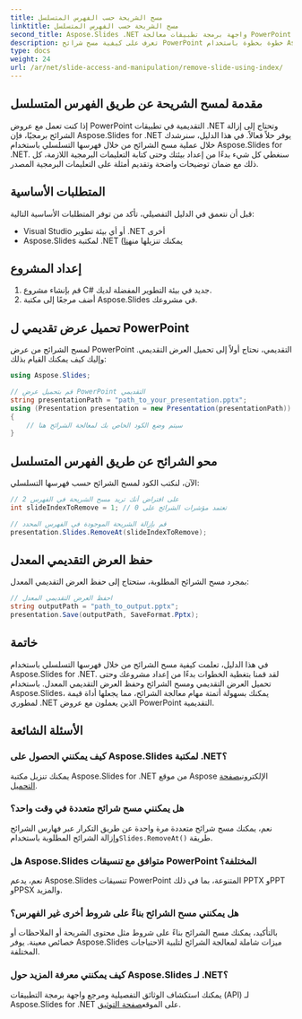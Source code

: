 ```yaml
---
title: مسح الشريحة حسب الفهرس المتسلسل
linktitle: مسح الشريحة حسب الفهرس المتسلسل
second_title: Aspose.Slides .NET واجهة برمجة تطبيقات معالجة PowerPoint
description: تعرف على كيفية مسح شرائح PowerPoint خطوة بخطوة باستخدام Aspose.Slides لـ .NET. يوفر دليلنا تعليمات واضحة وكود مصدر كامل لمساعدتك على إزالة الشرائح برمجيًا من خلال فهرسها التسلسلي.
type: docs
weight: 24
url: /ar/net/slide-access-and-manipulation/remove-slide-using-index/
---
```


## مقدمة لمسح الشريحة عن طريق الفهرس المتسلسل

إذا كنت تعمل مع عروض PowerPoint التقديمية في تطبيقات .NET وتحتاج إلى إزالة الشرائح برمجيًا، فإن Aspose.Slides for .NET يوفر حلاً فعالاً. في هذا الدليل، سنرشدك خلال عملية مسح الشرائح من خلال فهرسها التسلسلي باستخدام Aspose.Slides for .NET. سنغطي كل شيء بدءًا من إعداد بيئتك وحتى كتابة التعليمات البرمجية اللازمة، كل ذلك مع ضمان توضيحات واضحة وتقديم أمثلة على التعليمات البرمجية المصدر.

## المتطلبات الأساسية

قبل أن نتعمق في الدليل التفصيلي، تأكد من توفر المتطلبات الأساسية التالية:

- Visual Studio أو أي بيئة تطوير .NET أخرى
-  Aspose.Slides لمكتبة .NET (يمكنك تنزيلها من[هنا](https://releases.aspose.com/slides/net/)

## إعداد المشروع

1. قم بإنشاء مشروع C# جديد في بيئة التطوير المفضلة لديك.
2. أضف مرجعًا إلى مكتبة Aspose.Slides في مشروعك.

## تحميل عرض تقديمي ل PowerPoint

لمسح الشرائح من عرض PowerPoint التقديمي، نحتاج أولاً إلى تحميل العرض التقديمي. وإليك كيف يمكنك القيام بذلك:

```csharp
using Aspose.Slides;

// قم بتحميل عرض PowerPoint التقديمي
string presentationPath = "path_to_your_presentation.pptx";
using (Presentation presentation = new Presentation(presentationPath))
{
    // سيتم وضع الكود الخاص بك لمعالجة الشرائح هنا
}
```

## محو الشرائح عن طريق الفهرس المتسلسل

الآن، لنكتب الكود لمسح الشرائح حسب فهرسها التسلسلي:

```csharp
// على افتراض أنك تريد مسح الشريحة في الفهرس 2
int slideIndexToRemove = 1; // تعتمد مؤشرات الشرائح على 0

// قم بإزالة الشريحة الموجودة في الفهرس المحدد
presentation.Slides.RemoveAt(slideIndexToRemove);
```

## حفظ العرض التقديمي المعدل

بمجرد مسح الشرائح المطلوبة، ستحتاج إلى حفظ العرض التقديمي المعدل:

```csharp
// احفظ العرض التقديمي المعدل
string outputPath = "path_to_output.pptx";
presentation.Save(outputPath, SaveFormat.Pptx);
```

## خاتمة

في هذا الدليل، تعلمت كيفية مسح الشرائح من خلال فهرسها التسلسلي باستخدام Aspose.Slides for .NET. لقد قمنا بتغطية الخطوات بدءًا من إعداد مشروعك وحتى تحميل العرض التقديمي ومسح الشرائح وحفظ العرض التقديمي المعدل. باستخدام Aspose.Slides، يمكنك بسهولة أتمتة مهام معالجة الشرائح، مما يجعلها أداة قيمة لمطوري .NET الذين يعملون مع عروض PowerPoint التقديمية.

## الأسئلة الشائعة

### كيف يمكنني الحصول على Aspose.Slides لمكتبة .NET؟

 يمكنك تنزيل مكتبة Aspose.Slides for .NET من موقع Aspose الإلكتروني[صفحة التحميل](https://releases.aspose.com/slides/net/).

### هل يمكنني مسح شرائح متعددة في وقت واحد؟

 نعم، يمكنك مسح شرائح متعددة مرة واحدة عن طريق التكرار عبر فهارس الشرائح وإزالة الشرائح المطلوبة باستخدام`Slides.RemoveAt()` طريقة.

### هل Aspose.Slides متوافق مع تنسيقات PowerPoint المختلفة؟

نعم، يدعم Aspose.Slides تنسيقات PowerPoint المتنوعة، بما في ذلك PPTX وPPT وPPSX والمزيد.

### هل يمكنني مسح الشرائح بناءً على شروط أخرى غير الفهرس؟

بالتأكيد، يمكنك مسح الشرائح بناءً على شروط مثل محتوى الشريحة أو الملاحظات أو خصائص معينة. يوفر Aspose.Slides ميزات شاملة لمعالجة الشرائح لتلبية الاحتياجات المختلفة.

### كيف يمكنني معرفة المزيد حول Aspose.Slides لـ .NET؟

 يمكنك استكشاف الوثائق التفصيلية ومرجع واجهة برمجة التطبيقات (API) لـ Aspose.Slides for .NET على الموقع[صفحة التوثيق](https://reference.aspose.com/slides/net/).